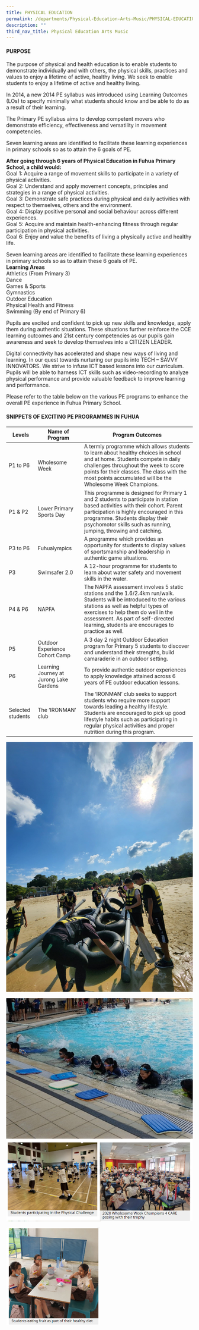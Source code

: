 ```yaml
---
title: PHYSICAL EDUCATION
permalink: /departments/Physical-Education-Arts-Music/PHYSICAL-EDUCATION/
description: ""
third_nav_title: Physical Education Arts Music
---
```

#### **PURPOSE**
The purpose of physical and health education is to enable students to demonstrate individually and with others, the physical skills, practices and values to enjoy a lifetime of active, healthy living. 
We seek to enable students to enjoy a lifetime of active and healthy living.


In 2014, a new 2014 PE syllabus was introduced using Learning Outcomes (LOs) to specify minimally what students should know and be able to do as a result of their learning. 

The Primary PE syllabus aims to develop competent movers who demonstrate efficiency, effectiveness and versatility in movement competencies. 

Seven learning areas are identified to facilitate these learning experiences in primary schools so as to attain the 6 goals of PE. 



**After going through 6 years of Physical Education in Fuhua Primary School, a child would:**
<br>Goal 1: Acquire a range of movement skills to participate in a variety of physical activities. 
<br>Goal 2: Understand and apply movement concepts, principles and strategies in a range of physical activities. 
<br>Goal 3: Demonstrate safe practices during physical and daily activities with respect to themselves, others and the environment. 
<br>Goal 4: Display positive personal and social behaviour across different experiences. <br>Goal 5: Acquire and maintain health-enhancing fitness through regular participation in physical activities. 
<br>Goal 6: Enjoy and value the benefits of living a physically active and healthy life.

Seven learning areas are identified to facilitate these learning experiences in primary schools so as to attain these 6 goals of PE. 
<br>**Learning Areas**
<br>Athletics (From Primary 3)
<br>Dance
<br>Games & Sports
<br>Gymnastics
<br>Outdoor Education
<br>Physical Health and Fitness
<br>Swimming (By end of Primary 6)

Pupils are excited and confident to pick up new skills and knowledge, apply them during authentic situations. These situations further reinforce the CCE learning outcomes and 21st century competencies as our pupils gain awareness and seek to develop themselves into a CITIZEN LEADER. 

Digital connectivity has accelerated and shape new ways of living and learning. In our quest towards nurturing our pupils into TECH – SAVVY INNOVATORS. We strive to infuse ICT based lessons into our curriculum. Pupils will be able to harness ICT skills such as video-recording to analyze physical performance and provide valuable feedback to improve learning and performance.   

Please refer to the table below on the various PE programs to enhance the overall PE experience in Fuhua Primary School. 


#### **SNIPPETS OF EXCITING PE PROGRAMMES IN FUHUA**



| Levels |Name of Program  |Program Outcomes  |
| -------- | -------- | -------- |
|P1 to P6      |Wholesome Week |A termly programme which allows students to learn about healthy choices in school and at home. Students compete in daily challenges throughout the week to score points for their classes. The class with the most points accumulated will be the Wholesome Week Champions. 
|  P1 & P2     | Lower Primary Sports Day   | This programme is designed for Primary 1 and 2 students to participate in station based activities with their cohort. Parent participation is highly encouraged in this programme. Students display their psychomotor skills such as running, jumping, throwing and catching.  
| P3 to P6    |Fuhualympics      | A programme which provides an opportunity for students to display values of sportsmanship and leadership in authentic game situations.  |
| P3    |Swimsafer 2.0       |A 12-hour programme for students to learn about water safety and movement skills in the water.
| P4 & P6    | NAPFA      |The NAPFA assessment involves 5 static stations and the 1.6/2.4km run/walk. Students will be introduced to the various stations as well as helpful types of exercises to help them do well in the assessment. As part of self-directed learning, students are encourages to practice as well. 
| P5    |  Outdoor Experience Cohort Camp    | A 3 day 2 night Outdoor Education program for Primary 5 students to discover and understand their strengths, build camaraderie in an outdoor setting.     |
| P6     | Learning Journey at Jurong Lake Gardens   | To provide authentic outdoor experiences to apply knowledge attained across 6 years of PE outdoor education lessons.     |
| Selected students    | The ‘IRONMAN’ club     | The ‘IRONMAN’ club seeks to support students who require more support towards leading a healthy lifestyle. Students are encouraged to pick up good lifestyle habits such as participating in regular physical activities and proper nutrition during this program.   |




![](/images/Fuhua%20Experience/Teaching%20and%20Learning%20@%20Fuhua/Departments/PE1.jpg)

![](/images/Fuhua%20Experience/Teaching%20and%20Learning%20@%20Fuhua/Departments/PE2.jpg)
![](/images/Fuhua%20Experience/Teaching%20and%20Learning%20@%20Fuhua/Departments/Physical%20Education%20Arts%20Music/PHYSICAL%20EDUCATION/P1.png)

<img style="width:50%;height:50%" src="/images/Fuhua%20Experience/Teaching%20and%20Learning%20@%20Fuhua/Departments/Physical%20Education%20Arts%20Music/PHYSICAL%20EDUCATION/P2.png">